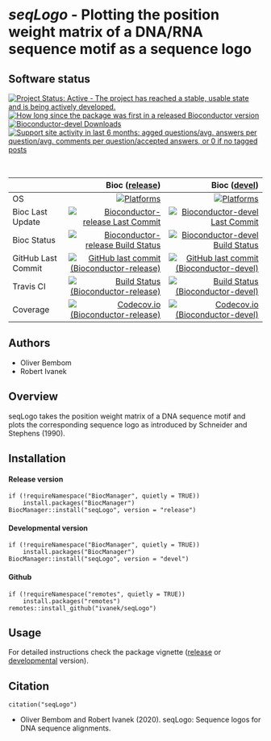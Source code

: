 # _seqLogo_ - Plotting the position weight matrix of a DNA/RNA sequence motif as a sequence logo

## Software status

<!-- badges: start -->
[![Project Status: Active - The project has reached a stable, usable state and is being actively developed.](http://www.repostatus.org/badges/latest/active.svg)](http://www.repostatus.org/#active)
[![How long since the package was first in a released Bioconductor version](https://bioconductor.org/shields/years-in-bioc/seqLogo.svg)](https://bioconductor.org/packages/seqLogo) 
[![Bioconductor-devel Downloads](https://bioconductor.org/shields/downloads/devel/seqLogo.svg)](https://bioconductor.org/packages/stats/bioc/seqLogo/)
[![Support site activity in last 6 months: agged questions/avg. answers per question/avg. comments per question/accepted answers, or 0 if no tagged posts](https://bioconductor.org/shields/posts/seqLogo.svg)](https://support.bioconductor.org/t/seqLogo/)
<!-- badges: end -->

&nbsp;

|                     | Bioc ([release](https://bioconductor.org/packages/release/bioc/html/seqLogo.html)) | Bioc ([devel](https://bioconductor.org/packages/devel/bioc/html/seqLogo.html)) |
|:--------------------|----------------------------------------------------------------------------:|--------------------------------------------------------------------------------:|
| OS                  | [![Platforms](https://bioconductor.org/shields/availability/release/seqLogo.svg)](https://bioconductor.org/checkResults/release/bioc-LATEST/seqLogo/) | [![Platforms](https://bioconductor.org/shields/availability/devel/seqLogo.svg)](https://bioconductor.org/checkResults/devel/bioc-LATEST/seqLogo/) |
| Bioc Last Update    | [![Bioconductor-release Last Commit](https://bioconductor.org/shields/lastcommit/release/bioc/seqLogo.svg)](https://bioconductor.org/checkResults/release/bioc-LATEST/seqLogo/) | [![Bioconductor-devel Last Commit](https://bioconductor.org/shields/lastcommit/devel/bioc/seqLogo.svg)](https://bioconductor.org/checkResults/devel/bioc-LATEST/seqLogo/) |
| Bioc Status         | [![Bioconductor-release Build Status](https://bioconductor.org/shields/build/release/bioc/seqLogo.svg)](https://bioconductor.org/checkResults/release/bioc-LATEST/seqLogo) | [![Bioconductor-devel Build Status](https://bioconductor.org/shields/build/devel/bioc/seqLogo.svg)](https://bioconductor.org/checkResults/devel/bioc-LATEST/seqLogo) |
| GitHub Last Commit  | [![GitHub last commit (Bioconductor-release)](https://img.shields.io/github/last-commit/ivanek/seqLogo/RELEASE_3_11)](https://github.com/ivanek/seqLogo/tree/RELEASE_3_11) | [![GitHub last commit (Bioconductor-devel)](https://img.shields.io/github/last-commit/ivanek/seqLogo/master)](https://github.com/ivanek/seqLogo/tree/master/) |
| Travis CI           | [![Build Status  (Bioconductor-release)](https://travis-ci.org/ivanek/seqLogo.svg?branch=RELEASE_3_11)](https://travis-ci.org/ivanek/seqLogo/branches) | [![Build Status (Bioconductor-devel)](https://travis-ci.org/ivanek/seqLogo.svg?branch=master)](https://travis-ci.org/ivanek/seqLogo) |
| Coverage            | [![Codecov.io (Bioconductor-release)](https://codecov.io/github/ivanek/seqLogo/coverage.svg?branch=RELEASE_3_11)](https://codecov.io/gh/ivanek/seqLogo/branch/RELEASE_3_11) | [![Codecov.io (Bioconductor-devel)](https://codecov.io/github/ivanek/seqLogo/coverage.svg?branch=master)](https://codecov.io/github/ivanek/seqLogo) |

## Authors

- Oliver Bembom
- Robert Ivanek

## Overview

seqLogo takes the position weight matrix of a DNA sequence motif and plots 
the corresponding sequence logo as introduced by Schneider and Stephens (1990).

## Installation

#### Release version

```
if (!requireNamespace("BiocManager", quietly = TRUE))
    install.packages("BiocManager")
BiocManager::install("seqLogo", version = "release")
```

#### Developmental version

```
if (!requireNamespace("BiocManager", quietly = TRUE))
    install.packages("BiocManager")
BiocManager::install("seqLogo", version = "devel")
```

#### Github

```
if (!requireNamespace("remotes", quietly = TRUE))
    install.packages("remotes")
remotes::install_github("ivanek/seqLogo")
```

## Usage

For detailed instructions check the package vignette 
([release](https://bioconductor.org/packages/release/bioc/vignettes/seqLogo/inst/doc/seqLogo.pdf) 
or 
[developmental](https://bioconductor.org/packages/devel/bioc/vignettes/seqLogo/inst/doc/seqLogo.html) 
version).

## Citation 

```
citation("seqLogo")
```

- Oliver Bembom and Robert Ivanek (2020). seqLogo: Sequence logos for DNA sequence alignments.
